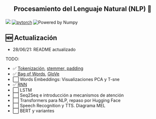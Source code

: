 <h2 align="center">
<p>Procesamiento del Lenguaje Natural (NLP) 💬</p>
</h2>

[![](https://img.shields.io/pypi/pyversions/scikit-learn.svg)](https://www.python.org/)
[![pytorch](https://img.shields.io/badge/PyTorch-1.7-EE4C2C.svg?style=flat&logo=pytorch)](https://pytorch.org)
![Powered by Numpy](https://img.shields.io/badge/powered%20by-Numpy-blue.svg?style=flat&colorA=57BAF9&colorB=007D8A)



## 🆕 Actualización
- 28/06/21: README actualizado

 TODO:
- ✅ [Tokenización](./Notebooks/1_Tokenization_examples.ipynb), [stemmer, padding](./Notebooks/0_NLP_Basics.ipynb)
- ✅ [Bag of Words](./Notebooks/2_Bag_of_Words.ipynb), [GloVe](./Noteboooks/4_GloVe.ipynb)
- ⬜️ Words Embeddings: Visualizaciones PCA y T-sne
- ✅ [RNN](./generacion-nombres-RNN)
- ⬜️ LSTM
- ⬜️ Seq2Seq e introducción a mecanismos de atención
- ⬜️ Transformers para NLP, repaso por Hugging Face 
- ⬜️ Speech Recognition y TTS. Diagrama MEL
- ⬜️ BERT y variantes


